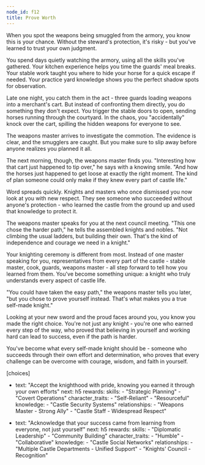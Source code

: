 ```yaml
---
node_id: f12
title: Prove Worth
---
```


When you spot the weapons being smuggled from the armory, you know this is your chance. Without the steward's protection, it's risky - but you've learned to trust your own judgment.

You spend days quietly watching the armory, using all the skills you've gathered. Your kitchen experience helps you time the guards' meal breaks. Your stable work taught you where to hide your horse for a quick escape if needed. Your practice yard knowledge shows you the perfect shadow spots for observation.

Late one night, you catch them in the act - three guards loading weapons into a merchant's cart. But instead of confronting them directly, you do something they don't expect. You trigger the stable doors to open, sending horses running through the courtyard. In the chaos, you "accidentally" knock over the cart, spilling the hidden weapons for everyone to see.

The weapons master arrives to investigate the commotion. The evidence is clear, and the smugglers are caught. But you make sure to slip away before anyone realizes you planned it all.

The next morning, though, the weapons master finds you. "Interesting how that cart just happened to tip over," he says with a knowing smile. "And how the horses just happened to get loose at exactly the right moment. The kind of plan someone could only make if they knew every part of castle life."

Word spreads quickly. Knights and masters who once dismissed you now look at you with new respect. They see someone who succeeded without anyone's protection - who learned the castle from the ground up and used that knowledge to protect it.

The weapons master speaks for you at the next council meeting. "This one chose the harder path," he tells the assembled knights and nobles. "Not climbing the usual ladders, but building their own. That's the kind of independence and courage we need in a knight."

Your knighting ceremony is different from most. Instead of one master speaking for you, representatives from every part of the castle - stable master, cook, guards, weapons master - all step forward to tell how you learned from them. You've become something unique: a knight who truly understands every aspect of castle life.

"You could have taken the easy path," the weapons master tells you later, "but you chose to prove yourself instead. That's what makes you a true self-made knight."

Looking at your new sword and the proud faces around you, you know you made the right choice. You're not just any knight - you're one who earned every step of the way, who proved that believing in yourself and working hard can lead to success, even if the path is harder.

You've become what every self-made knight should be - someone who succeeds through their own effort and determination, who proves that every challenge can be overcome with courage, wisdom, and faith in yourself.

[choices]
- text: "Accept the knighthood with pride, knowing you earned it through your own efforts"
  next: h5
  rewards:
    skills: 
      - "Strategic Planning"
      - "Covert Operations"
    character_traits:
      - "Self-Reliant"
      - "Resourceful"
    knowledge:
      - "Castle Security Systems"
    relationships:
      - "Weapons Master - Strong Ally"
      - "Castle Staff - Widespread Respect"

- text: "Acknowledge that your success came from learning from everyone, not just yourself"
  next: h5
  rewards:
    skills: 
      - "Diplomatic Leadership"
      - "Community Building"
    character_traits:
      - "Humble"
      - "Collaborative"
    knowledge:
      - "Castle Social Networks"
    relationships:
      - "Multiple Castle Departments - Unified Support"
      - "Knights' Council - Recognition"
